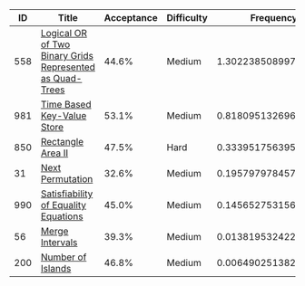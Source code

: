 |ID|Title|Acceptance|Difficulty|Frequency|
|----|-----|----|---|---|
|558|[Logical OR of Two Binary Grids Represented as Quad-Trees]( https://leetcode.com/problems/logical-or-of-two-binary-grids-represented-as-quad-trees)|44.6%|Medium|1.302238508997728|
|981|[Time Based Key-Value Store]( https://leetcode.com/problems/time-based-key-value-store)|53.1%|Medium|0.8180951326968029|
|850|[Rectangle Area II]( https://leetcode.com/problems/rectangle-area-ii)|47.5%|Hard|0.33395175639587793|
|31|[Next Permutation]( https://leetcode.com/problems/next-permutation)|32.6%|Medium|0.19579797845713617|
|990|[Satisfiability of Equality Equations]( https://leetcode.com/problems/satisfiability-of-equality-equations)|45.0%|Medium|0.14565275315686743|
|56|[Merge Intervals]( https://leetcode.com/problems/merge-intervals)|39.3%|Medium|0.013819532422258866|
|200|[Number of Islands]( https://leetcode.com/problems/number-of-islands)|46.8%|Medium|0.006490251382779317|
